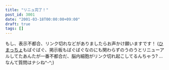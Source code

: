 ```yaml
---
title: "リニュ完了！"
post_id: 3001
date: "2001-03-18T00:00:00+09:00"
draft: true
tags: []
---
```



もし、表示不都合、リンク切れなどがありましたらお声かけ願いますです！ ([ひまっちょ](https://danmaq.com/hi-macho)もばぐばぐ、掲示板もばぐばぐなのにも関わらずのうのうとリニューアルしてたあんたが一番不都合だ、脳内細胞がリンク切れ起こしてるんちゃう? …なんて質問はナシね^-^;)

